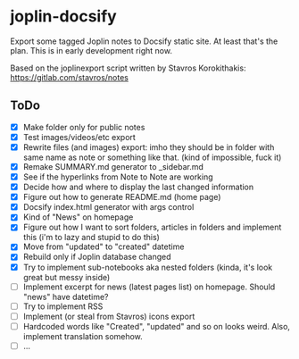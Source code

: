 # joplin-docsify
Export some tagged Joplin notes to Docsify static site. At least that's the plan.
This is in early development right now.

Based on the joplinexport script written by Stavros Korokithakis: https://gitlab.com/stavros/notes

## ToDo
- [x] Make folder only for public notes
- [x] Test images/videos/etc export
- [x] Rewrite files (and images) export: imho they should be in folder with same name as note or something like that. (kind of impossible, fuck it)
- [x] Remake SUMMARY.md generator to _sidebar.md
- [x] See if the hyperlinks from Note to Note are working
- [x] Decide how and where to display the last changed information
- [x] Figure out how to generate README.md (home page)
- [x] Docsify index.html generator with args control
- [x] Kind of "News" on homepage
- [x] Figure out how I want to sort folders, articles in folders and implement this (i'm to lazy and stupid to do this)
- [x] Move from "updated" to "created" datetime
- [x] Rebuild only if Joplin database changed
- [x] Try to implement sub-notebooks aka nested folders (kinda, it's look great but messy inside)
- [ ] Implement excerpt for news (latest pages list) on homepage. Should "news" have datetime?
- [ ] Try to implement RSS
- [ ] Implement (or steal from Stavros) icons export
- [ ] Hardcoded words like "Created", "updated" and so on looks weird. Also, implement translation somehow.
- [ ] ...